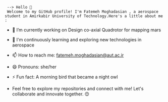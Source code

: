      --> Hello 👋
     Welcome to my GitHub profile! I'm Fatemeh Moghadasian , a aerospace student in Amirkabir University of Technology.Here's a little about me :
   - 🔭 I’m currently working on Design co-axial Quadrotor for mapping mars
   - 🌱 I'm continuously learning and exploring new technologies in aerospace
   - 📫 How to reach me: fatemeh.moghadasian@aut.ac.ir
   - 😄 Pronouns: she/her
   - ⚡ Fun fact: A morning bird that became a night owl
     
   - Feel free to explore my repositories and connect with me! Let's collaborate and innovate together. 😊
